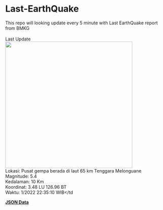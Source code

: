 # Last-EarthQuake
This repo will looking update every 5 minute with Last EarthQuake report from BMKG
<br>
<br>
Last Update
<br>
<img src="https://ews.bmkg.go.id/TEWS/data/20221105223510.mmi.jpg" width="400"/>
<br>
Lokasi: Pusat gempa berada di laut 65 km Tenggara Melonguane <br>
Magnitude: 5.4 <br>
Kedalaman: 10 Km <br>
Koordinat: 3.48 LU 126.96 BT <br>
Waktu: 1/2022 22:35:10 WIB</td <br>

<a href="./data/data.json">**JSON Data**</a>

